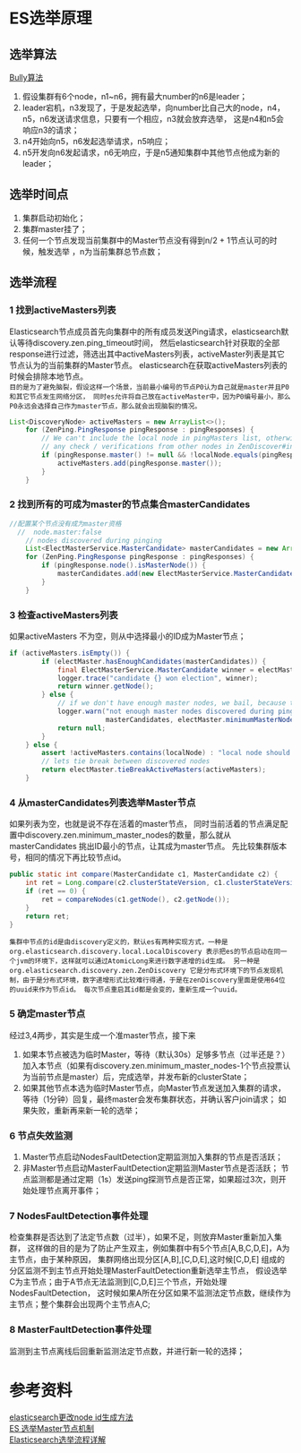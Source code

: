 # ES选举原理

## 选举算法

[Bully算法](https://www.cs.colostate.edu/~cs551/CourseNotes/Synchronization/BullyExample.html)

1. 假设集群有6个node，n1~n6，拥有最大number的n6是leader；
2. leader宕机，n3发现了，于是发起选举，向number比自己大的node，n4，n5，n6发送请求信息，只要有一个相应，n3就会放弃选举， 这是n4和n5会响应n3的请求；
3. n4开始向n5，n6发起选举请求，n5响应；
4. n5开发向n6发起请求，n6无响应，于是n5通知集群中其他节点他成为新的leader；

## 选举时间点

1. 集群启动初始化；
2. 集群master挂了；
3. 任何一个节点发现当前集群中的Master节点没有得到n/2 + 1节点认可的时候，触发选举 ，n为当前集群总节点数；

## 选举流程

### 1 找到activeMasters列表

Elasticsearch节点成员首先向集群中的所有成员发送Ping请求，elasticsearch默认等待discovery.zen.ping_timeout时间，
然后elasticsearch针对获取的全部response进行过滤，筛选出其中activeMasters列表，activeMaster列表是其它节点认为的当前集群的Master节点。
elasticsearch在获取activeMasters列表的时候会排除本地节点。  
`目的是为了避免脑裂，假设这样一个场景，当前最小编号的节点P0认为自己就是master并且P0和其它节点发生网络分区，
同时es允许将自己放在activeMaster中，因为P0编号最小，那么P0永远会选择自己作为master节点，那么就会出现脑裂的情况。
`
```java
List<DiscoveryNode> activeMasters = new ArrayList<>();
    for (ZenPing.PingResponse pingResponse : pingResponses) {
        // We can't include the local node in pingMasters list, otherwise we may up electing ourselves without
        // any check / verifications from other nodes in ZenDiscover#innerJoinCluster()
        if (pingResponse.master() != null && !localNode.equals(pingResponse.master())) {
            activeMasters.add(pingResponse.master());
        }
    }
```
### 2 找到所有的可成为master的节点集合masterCandidates
```java
//配置某个节点没有成为master资格
  //  node.master:false
    // nodes discovered during pinging
    List<ElectMasterService.MasterCandidate> masterCandidates = new ArrayList<>();
    for (ZenPing.PingResponse pingResponse : pingResponses) {
        if (pingResponse.node().isMasterNode()) {
            masterCandidates.add(new ElectMasterService.MasterCandidate(pingResponse.node(), pingResponse.getClusterStateVersion()));
        }
    }
```
### 3 检查activeMasters列表
如果activeMasters 不为空，则从中选择最小的ID成为Master节点；
```java
if (activeMasters.isEmpty()) {
        if (electMaster.hasEnoughCandidates(masterCandidates)) {
            final ElectMasterService.MasterCandidate winner = electMaster.electMaster(masterCandidates);
            logger.trace("candidate {} won election", winner);
            return winner.getNode();
        } else {
            // if we don't have enough master nodes, we bail, because there are not enough master to elect from
            logger.warn("not enough master nodes discovered during pinging (found [{}], but needed [{}]), pinging again",
                        masterCandidates, electMaster.minimumMasterNodes());
            return null;
        }
    } else {
        assert !activeMasters.contains(localNode) : "local node should never be elected as master when other nodes indicate an active master";
        // lets tie break between discovered nodes
        return electMaster.tieBreakActiveMasters(activeMasters);
    }
```
### 4 从masterCandidates列表选举Master节点
如果列表为空，也就是说不存在活着的master节点，
同时当前活着的节点满足配置中discovery.zen.minimum_master_nodes的数量，那么就从masterCandidates 挑出ID最小的节点，让其成为master节点。
先比较集群版本号，相同的情况下再比较节点id。
```java
public static int compare(MasterCandidate c1, MasterCandidate c2) {
    int ret = Long.compare(c2.clusterStateVersion, c1.clusterStateVersion);
    if (ret == 0) {
        ret = compareNodes(c1.getNode(), c2.getNode());
    }
    return ret;
}
```
`集群中节点的id是由discovery定义的，默认es有两种实现方式，一种是
org.elasticsearch.discovery.local.LocalDiscovery
表示把es的节点启动在同一个jvm的环境下，这样就可以通过AtomicLong来进行数字递增的id生成。
另一种是
org.elasticsearch.discovery.zen.ZenDiscovery
它是分布式环境下的节点发现机制，由于是分布式环境，数字递增形式比较难行得通，于是在zenDiscovery里面是使用64位的uuid来作为节点id。
每次节点重启其id都是会变的，重新生成一个uuid。`
### 5 确定master节点
经过3,4两步，其实是生成一个准master节点，接下来
1. 如果本节点被选为临时Master，等待（默认30s）足够多节点（过半还是？）加入本节点（如果有discovery.zen.minimum_master_nodes-1个节点投票认为当前节点是master）后，完成选举，并发布新的clusterState；
2. 如果其他节点本选为临时Master节点，向Master节点发送加入集群的请求，等待（1分钟）回复，最终master会发布集群状态，并确认客户join请求；
   如果失败，重新再来新一轮的选举；

### 6 节点失效监测
1. Master节点启动NodesFaultDetection定期监测加入集群的节点是否活跃；
2. 非Master节点启动MasterFaultDetection定期监测Master节点是否活跃；
   节点监测都是通过定期（1s）发送ping探测节点是否正常，如果超过3次，则开始处理节点离开事件；

### 7 NodesFaultDetection事件处理
检查集群是否达到了法定节点数（过半），如果不足，则放弃Master重新加入集群，
这样做的目的是为了防止产生双主，例如集群中有5个节点[A,B,C,D,E]，A为主节点，由于某种原因，
集群网络出现分区[A,B],[C,D,E],这时候[C,D,E] 组成的分区监测不到主节点开始处理MasterFaultDetection重新选举主节点，
假设选举C为主节点；由于A节点无法监测到[C,D,E]三个节点，开始处理NodesFaultDetection，
这时候如果A所在分区如果不监测法定节点数，继续作为主节点；整个集群会出现两个主节点A,C;

### 8 MasterFaultDetection事件处理
监测到主节点离线后回重新监测法定节点数，并进行新一轮的选择；

# 参考资料
[elasticsearch更改node id生成方法](https://blog.csdn.net/july_2/article/details/38320519)  
[ES 选举Master节点机制](https://www.cnblogs.com/arax/p/14426285.html)  
[Elasticsearch选举流程详解](https://zhuanlan.zhihu.com/p/110079342)  
